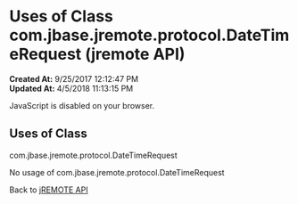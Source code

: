 # Uses of Class com.jbase.jremote.protocol.DateTimeRequest (jremote API)

**Created At:** 9/25/2017 12:12:47 PM  
**Updated At:** 4/5/2018 11:13:15 PM  

<!--<br>    try {<br>        if (location.href.indexOf('is-external=true') == -1) {<br>            parent.document.title="Uses of Class com.jbase.jremote.protocol.DateTimeRequest (jremote   API)";<br>        }<br>    }<br>    catch(err) {<br>    }<br>//-->
JavaScript is disabled on your browser.



<!--<br>  allClassesLink = document.getElementById("allclasses\_navbar\_top");<br>  if(window==top) {<br>    allClassesLink.style.display = "block";<br>  }<br>  else {<br>    allClassesLink.style.display = "none";<br>  }<br>  //-->

## Uses of Class
com.jbase.jremote.protocol.DateTimeRequest

No usage of com.jbase.jremote.protocol.DateTimeRequest

Back to [jREMOTE API](com_jbase_jremote_package-summary)
